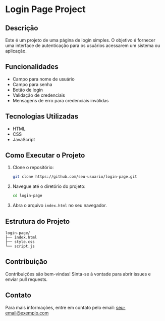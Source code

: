# Login Page Project

## Descrição
Este é um projeto de uma página de login simples. O objetivo é fornecer uma interface de autenticação para os usuários acessarem um sistema ou aplicação.

## Funcionalidades
- Campo para nome de usuário
- Campo para senha
- Botão de login
- Validação de credenciais
- Mensagens de erro para credenciais inválidas

## Tecnologias Utilizadas
- HTML
- CSS
- JavaScript

## Como Executar o Projeto
1. Clone o repositório:
    ```bash
    git clone https://github.com/seu-usuario/login-page.git
    ```
2. Navegue até o diretório do projeto:
    ```bash
    cd login-page
    ```
3. Abra o arquivo `index.html` no seu navegador.

## Estrutura do Projeto
```
login-page/
├── index.html
├── style.css
└── script.js
```

## Contribuição
Contribuições são bem-vindas! Sinta-se à vontade para abrir issues e enviar pull requests.

## Contato
Para mais informações, entre em contato pelo email: [seu-email@exemplo.com](mailto:saulkutchma13S.com)
